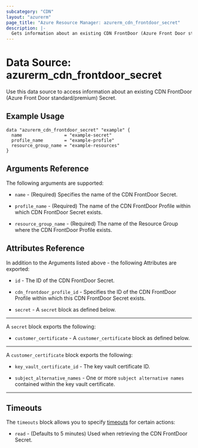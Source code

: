 ```yaml
---
subcategory: "CDN"
layout: "azurerm"
page_title: "Azure Resource Manager: azurerm_cdn_frontdoor_secret"
description: |-
  Gets information about an existing CDN FrontDoor (Azure Front Door standard/premium) Secret.
---
```


# Data Source: azurerm_cdn_frontdoor_secret

Use this data source to access information about an existing CDN FrontDoor (Azure Front Door standard/premium) Secret.

## Example Usage

```hcl
data "azurerm_cdn_frontdoor_secret" "example" {
  name                = "example-secret"
  profile_name        = "example-profile"
  resource_group_name = "example-resources"
}
```

## Arguments Reference

The following arguments are supported:

* `name` - (Required) Specifies the name of the CDN FrontDoor Secret.

* `profile_name` - (Required) The name of the CDN FrontDoor Profile within which CDN FrontDoor Secret exists.

* `resource_group_name` - (Required) The name of the Resource Group where the CDN FrontDoor Profile exists.

## Attributes Reference

In addition to the Arguments listed above - the following Attributes are exported:

* `id` - The ID of the CDN FrontDoor Secret.

* `cdn_frontdoor_profile_id` - Specifies the ID of the CDN FrontDoor Profile within which this CDN FrontDoor Secret exists.

* `secret` - A `secret` block as defined below.

---

A `secret` block exports the following:

* `customer_certificate` - A `customer_certificate` block as defined below.

---

A `customer_certificate` block exports the following:

* `key_vault_certificate_id` - The key vault certificate ID.

* `subject_alternative_names` - One or more `subject alternative names` contained within the key vault certificate.

---

## Timeouts

The `timeouts` block allows you to specify [timeouts](https://www.terraform.io/language/resources/syntax#operation-timeouts) for certain actions:

* `read` - (Defaults to 5 minutes) Used when retrieving the CDN FrontDoor Secret.
